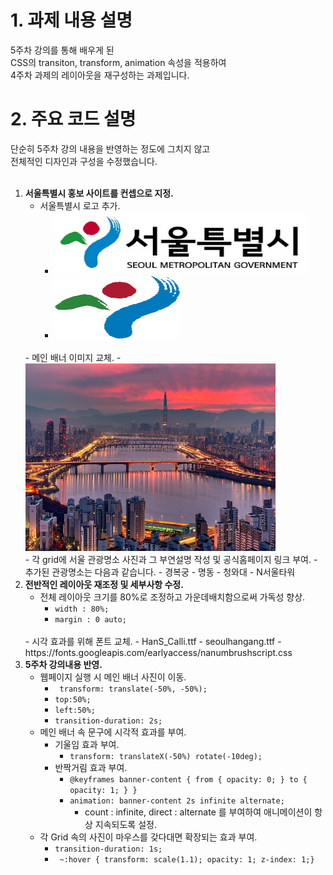 # 1. 과제 내용 설명
5주차 강의를 통해 배우게 된 <br>
CSS의 transiton, transform, animation 속성을 적용하여 <br>
4주차 과제의 레이아웃을 재구성하는 과제입니다. <br>

# 2. 주요 코드 설명
단순히 5주차 강의 내용을 반영하는 정도에 그치지 않고 <br>
전체적인 디자인과 구성을 수정했습니다.<br><br>

1. **서울특별시 홍보 사이트를 컨셉으로 지정.**
    - 서울특별시 로고 추가.
        - <a href="#"><img src="./images/seoul_logo.png" width="400px" height="100px" alt="seoul_logo"></a>
        - <a href="#"><img src="./images/seoul_title.png" width="200px" height="100px" alt="seoul_title"></a>
    <br>
    - 메인 배너 이미지 교체.
        - <a href="#"><img src="./images/seoulnight.png" width="400px" height="300px" alt="seoul_night"></a>
    <br>
    - 각 grid에 서울 관광명소 사진과 그 부연설명 작성 및 공식홈페이지 링크 부여.
        - 추가된 관광명소는 다음과 같습니다.
            - 경복궁
            - 명동
            - 청와대
            - N서울타워
    <br>
2. **전반적인 레이아웃 재조정 및 세부사항 수정.**
    - 전체 레이아웃 크기를 80%로 조정하고 가운데배치함으로써 가독성 향상.
        - ``` width : 80%; ```
        - ``` margin : 0 auto; ```
    <br>
    - 시각 효과를 위해 폰트 교체.
        - HanS_Calli.ttf
        - seoulhangang.ttf
        - <a>https://fonts.googleapis.com/earlyaccess/nanumbrushscript.css</a>
3. **5주차 강의내용 반영.**
    - 웹페이지 실행 시 메인 배너 사진이 이동.
        - ``` transform: translate(-50%, -50%);```
        - ``` top:50%; ```
        - ``` left:50%; ```
        - ``` transition-duration: 2s; ```
    - 메인 배너 속 문구에 시각적 효과를 부여.
        - 기울임 효과 부여.
            - ``` transform: translateX(-50%) rotate(-10deg); ```
        - 반짝거림 효과 부여.
            - ``` @keyframes banner-content { from { opacity: 0; } to { opacity: 1; } } ```
            - ``` animation: banner-content 2s infinite alternate; ```
                - count : infinite, direct : alternate 를 부여하여 애니메이션이 항상 지속되도록 설정.
    - 각 Grid 속의 사진이 마우스를 갖다대면 확장되는 효과 부여.
        - ``` transition-duration: 1s;  ```
        - ``` ~:hover { transform: scale(1.1); opacity: 1; z-index: 1;}```